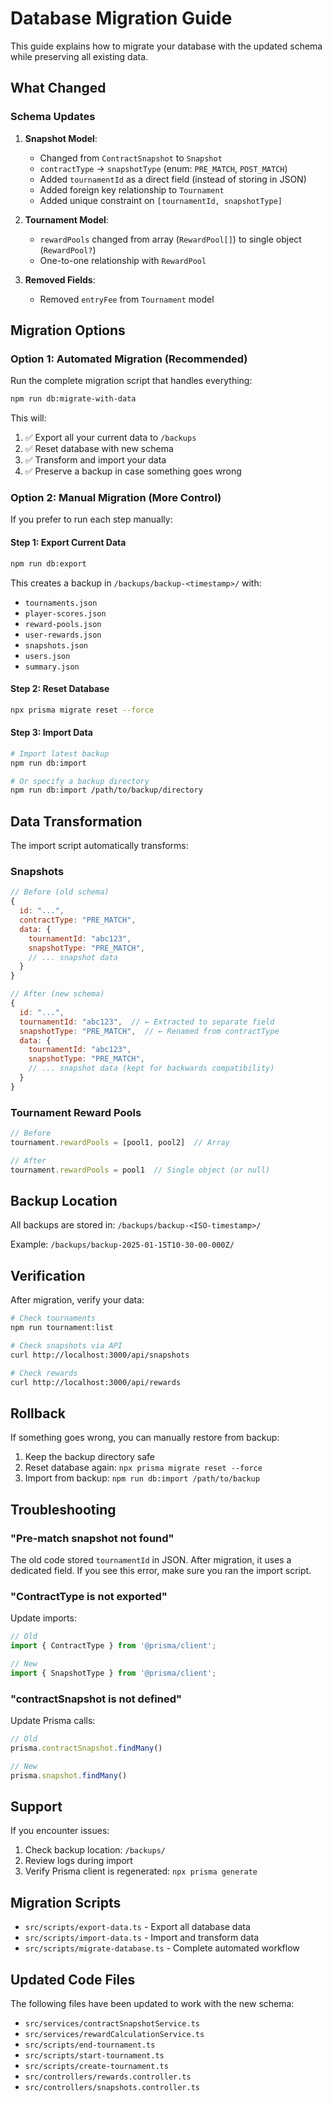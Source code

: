 # Database Migration Guide

This guide explains how to migrate your database with the updated schema while preserving all existing data.

## What Changed

### Schema Updates
1. **Snapshot Model**:
   - Changed from `ContractSnapshot` to `Snapshot`
   - `contractType` → `snapshotType` (enum: `PRE_MATCH`, `POST_MATCH`)
   - Added `tournamentId` as a direct field (instead of storing in JSON)
   - Added foreign key relationship to `Tournament`
   - Added unique constraint on `[tournamentId, snapshotType]`

2. **Tournament Model**:
   - `rewardPools` changed from array (`RewardPool[]`) to single object (`RewardPool?`)
   - One-to-one relationship with `RewardPool`

3. **Removed Fields**:
   - Removed `entryFee` from `Tournament` model

## Migration Options

### Option 1: Automated Migration (Recommended)

Run the complete migration script that handles everything:

```bash
npm run db:migrate-with-data
```

This will:
1. ✅ Export all your current data to `/backups`
2. ✅ Reset database with new schema
3. ✅ Transform and import your data
4. ✅ Preserve a backup in case something goes wrong

### Option 2: Manual Migration (More Control)

If you prefer to run each step manually:

#### Step 1: Export Current Data
```bash
npm run db:export
```

This creates a backup in `/backups/backup-<timestamp>/` with:
- `tournaments.json`
- `player-scores.json`
- `reward-pools.json`
- `user-rewards.json`
- `snapshots.json`
- `users.json`
- `summary.json`

#### Step 2: Reset Database
```bash
npx prisma migrate reset --force
```

#### Step 3: Import Data
```bash
# Import latest backup
npm run db:import

# Or specify a backup directory
npm run db:import /path/to/backup/directory
```

## Data Transformation

The import script automatically transforms:

### Snapshots
```javascript
// Before (old schema)
{
  id: "...",
  contractType: "PRE_MATCH",
  data: {
    tournamentId: "abc123",
    snapshotType: "PRE_MATCH",
    // ... snapshot data
  }
}

// After (new schema)
{
  id: "...",
  tournamentId: "abc123",  // ← Extracted to separate field
  snapshotType: "PRE_MATCH",  // ← Renamed from contractType
  data: {
    tournamentId: "abc123",
    snapshotType: "PRE_MATCH",
    // ... snapshot data (kept for backwards compatibility)
  }
}
```

### Tournament Reward Pools
```javascript
// Before
tournament.rewardPools = [pool1, pool2]  // Array

// After
tournament.rewardPools = pool1  // Single object (or null)
```

## Backup Location

All backups are stored in: `/backups/backup-<ISO-timestamp>/`

Example: `/backups/backup-2025-01-15T10-30-00-000Z/`

## Verification

After migration, verify your data:

```bash
# Check tournaments
npm run tournament:list

# Check snapshots via API
curl http://localhost:3000/api/snapshots

# Check rewards
curl http://localhost:3000/api/rewards
```

## Rollback

If something goes wrong, you can manually restore from backup:

1. Keep the backup directory safe
2. Reset database again: `npx prisma migrate reset --force`
3. Import from backup: `npm run db:import /path/to/backup`

## Troubleshooting

### "Pre-match snapshot not found"
The old code stored `tournamentId` in JSON. After migration, it uses a dedicated field.
If you see this error, make sure you ran the import script.

### "ContractType is not exported"
Update imports:
```typescript
// Old
import { ContractType } from '@prisma/client';

// New
import { SnapshotType } from '@prisma/client';
```

### "contractSnapshot is not defined"
Update Prisma calls:
```typescript
// Old
prisma.contractSnapshot.findMany()

// New
prisma.snapshot.findMany()
```

## Support

If you encounter issues:
1. Check backup location: `/backups/`
2. Review logs during import
3. Verify Prisma client is regenerated: `npx prisma generate`

## Migration Scripts

- `src/scripts/export-data.ts` - Export all database data
- `src/scripts/import-data.ts` - Import and transform data
- `src/scripts/migrate-database.ts` - Complete automated workflow

## Updated Code Files

The following files have been updated to work with the new schema:
- `src/services/contractSnapshotService.ts`
- `src/services/rewardCalculationService.ts`
- `src/scripts/end-tournament.ts`
- `src/scripts/start-tournament.ts`
- `src/scripts/create-tournament.ts`
- `src/controllers/rewards.controller.ts`
- `src/controllers/snapshots.controller.ts`

